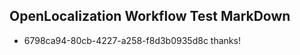 ## OpenLocalization Workflow Test MarkDown
* 6798ca94-80cb-4227-a258-f8d3b0935d8c 
thanks!<!--HONumber=Mar16_HO2-->
